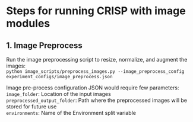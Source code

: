 # Steps for running CRISP with image modules

## 1. Image Preprocess
Run the image preprocessing script to resize, normalize, and augment the images:\
`python image_scripts/preprocess_images.py --image_preprocess_config experiment_configs/image_preprocess.json`

Image pre-process configuration JSON would require few parameters:\
`image_folder`: Location of the input images\
`preprocessed_output_folder`: Path where the preprocessed images will be stored for future use\
`environments`: Name of the Environment split variable
